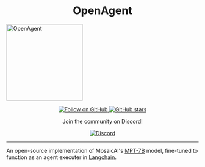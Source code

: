 <h1 align="center">OpenAgent</h1>
<a href="#">
  <img src="https://i.imgur.com/1bPTaJw.png" alt="OpenAgent" width="200" height="200">
</a>

<p align="center">
  <a href="https://github.com/mrbende?tab=followers" target="_blank">
    <img src="https://img.shields.io/github/followers/mrbende?style=social" alt="Follow on GitHub">
  </a>
  <a href="https://github.com/mrbende/OpenAgent/stargazers" target="_blank">
    <img src="https://img.shields.io/github/stars/mrbende/OpenAgent?style=social" alt="GitHub stars">
  </a>
</p>

<p align="center">Join the community on Discord!</p>

<p align="center">
  <a href="https://discord.gg/ypNKmKa4XW" target="_blank">
    <img src="https://img.shields.io/discord/:ypNKmKa4XW" alt="Discord">
  </a>
</p>

---

An open-source implementation of MosaicAI's [MPT-7B](https://www.mosaicml.com/blog/mpt-7b) model, fine-tuned to function as an agent executer in [Langchain](https://github.com/hwchase17/langchain).
